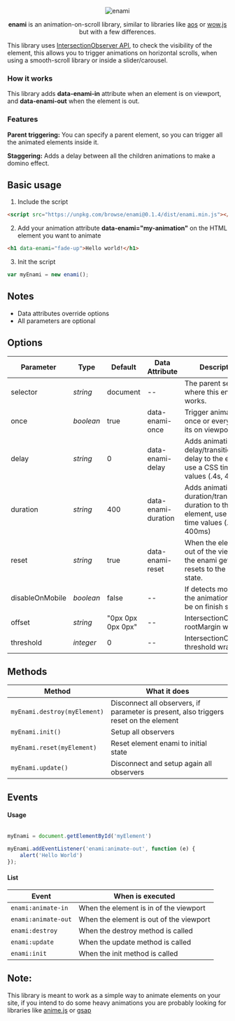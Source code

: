 
<p align="center">
  <img alt="enami" src="https://i.imgur.com/eghT0eF.png">
</p>

<p align="center">
<b>enami</b> is an animation-on-scroll library, similar to libraries like <a href="https://github.com/michalsnik/aos">aos</a> or <a href="https://github.com/matthieua/WOW">wow.js</a> but with a few differences.
</p>

This library uses [IntersectionObserver API](https://developer.mozilla.org/en-US/docs/Web/API/Intersection_Observer_API), to check the visibility of the element, this allows you to trigger animations on horizontal scrolls, when using a smooth-scroll library or inside a slider/carousel.



### How it works
This library adds **data-enami-in** attribute when an element is on viewport, and **data-enami-out** when the element is out. 


### Features

**Parent triggering:** You can specify a parent element, so you can trigger all the animated elements inside it.

**Staggering:** Adds a delay between all the children animations to make a domino effect.



## Basic usage
1. Include the script
``` html
<script src="https://unpkg.com/browse/enami@0.1.4/dist/enami.min.js"></script>
```
2. Add your animation attribute **data-enami="my-animation"** on the HTML element you want to animate
``` html
<h1 data-enami="fade-up">Hello world!</h1>
```
3. Init the script
``` javascript
var myEnami = new enami();
```


## Notes
- Data attributes override options
- All parameters are optional


## Options
<table>
  <thead>
    <tr>
      <th>Parameter</th>
      <th>Type</th>
      <th>Default</th>
      <th>Data Attribute</th>
      <th>Description</th>
    </tr>
  </thead>
  <tbody>
    <tr>
      <td>selector</td>
      <td><i>string</i></td>
      <td>document</td>
      <td>--</td>
      <td>The parent selector where this enami works.</td>
    </tr>
    <tr>
      <td>once</td>
      <td><i>boolean</i></td>
      <td>true</td>
      <td>data-enami-once</td>
      <td>Trigger animation once or every time its on viewport.</td>
    </tr>
    <tr>
      <td>delay</td>
      <td><i>string</i></td>
      <td>0</td>
      <td>data-enami-delay</td>
      <td>Adds animation-delay/transition-delay to the element, use a CSS time values (.4s, 400ms)</td>
    </tr>
    <tr>
      <td>duration</td>
      <td><i>string</i></td>
      <td>400</td>
      <td>data-enami-duration</td>
      <td>Adds animation-duration/transition-duration to the element, use a CSS time values (.4s, 400ms)</td>
    </tr>
    <tr>
      <td>reset</td>
      <td><i>string</i></td>
      <td>true</td>
      <td>data-enami-reset</td>
      <td>When the element is out of the viewport the enami gets resets to the its initial state.</td>
    </tr>
    <tr>
      <td>disableOnMobile</td>
      <td><i>boolean</i></td>
      <td>false</td>
      <td>--</td>
      <td>If detects mobile, all the animations will be on finish state.</td>
    </tr>
    <tr>
      <td>offset</td>
      <td><i>string</i></td>
      <td>"0px 0px 0px 0px"</td>
      <td>--</td>
      <td>IntersectionObserver rootMargin wrapper.</td>
    </tr>
    <tr>
      <td>threshold</td>
      <td><i>integer</i></td>
      <td>0</td>
      <td>--</td>
      <td>IntersectionObserver threshold wrapper.</td>
    </tr>
    
</table>




## Methods

<table>
  <thead>
    <tr>
      <th>Method</th>
      <th>What it does</th>
    </tr>
  </thead>
  <tbody>
    <tr>
      <td>
      <code>myEnami.destroy(myElement)</code>
      </td>
      <td>Disconnect all observers, if parameter is present, also triggers reset on the element</td>
    </tr>
    <tr>
      <td>
      <code>myEnami.init()</code>
      </td>
      <td>Setup all observers</td>
    </tr>
    <tr>
      <td>
      <code>myEnami.reset(myElement)</code>
      </td>
      <td>Reset element enami to initial state</td>
    </tr>
    <tr>
      <td>
      <code>myEnami.update()</code>
      </td>
      <td>Disconnect and setup again all observers</td>
    </tr>
    </tbody>
</table>


## Events

#### Usage
``` javascript

myEnami = document.getElementById('myElement')

myEnami.addEventListener('enami:animate-out', function (e) {
    alert('Hello World')
});

```

#### List

<table>
  <thead>
    <tr>
      <th>Event</th>
      <th>When is executed</th>
    </tr>
  </thead>
  <tbody>
    <tr>
      <td>
      <code>enami:animate-in</code>
      </td>
      <td>When the element is in of the viewport</td>
    </tr>
    <tr>
      <td>
      <code>enami:animate-out</code>
      </td>
      <td>When the element is out of the viewport</td>
    </tr>
    <tr>
      <td>
      <code>enami:destroy</code>
      </td>
      <td>When the destroy method is called</td>
    </tr>
    <tr>
      <td>
      <code>enami:update</code>
      </td>
      <td>When the update method is called</td>
    </tr>
    <tr>
      <td>
      <code>enami:init</code>
      </td>
      <td>When the init method is called</td>
    </tr>
    </tbody>
</table>



## Note:
 This library is meant to work as a simple way to animate elements on your site, if you intend to do some heavy animations you are probably looking for libraries like [anime.js](https://github.com/juliangarnier/anime) or [gsap](https://github.com/greensock/GSAP)